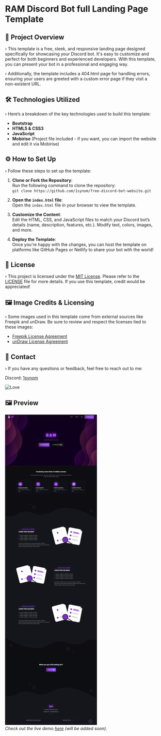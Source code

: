 # RAM Discord Bot full Landing Page Template

## 📝 Project Overview

› This template is a free, sleek, and responsive landing page designed specifically for showcasing your Discord bot. It's easy to customize and perfect for both beginners and experienced developers. With this template, you can present your bot in a professional and engaging way.

› Additionally, the template includes a 404.html page for handling errors, ensuring your users are greeted with a custom error page if they visit a non-existent URL.

## 🛠️ Technologies Utilized

› Here’s a breakdown of the key technologies used to build this template:

- **Bootstrap**
- **HTML5 & CSS3**
- **JavaScript**
- **Mobirise** (Project file included - if you want, you can import the website and edit it via Mobirise)

## ⚙️ How to Set Up

› Follow these steps to set up the template:

1. **Clone or Fork the Repository**:  
   Run the following command to clone the repository:  
   `git clone https://github.com/1synom/free-discord-bot-website.git`
   
2. **Open the `index.html` file**:  
   Open the `index.html` file in your browser to view the template.

3. **Customize the Content**:  
   Edit the HTML, CSS, and JavaScript files to match your Discord bot’s details (name, description, features, etc.). Modify text, colors, images, and more.

4. **Deploy the Template**:  
   Once you're happy with the changes, you can host the template on platforms like GitHub Pages or Netlify to share your bot with the world!

## 📄 License

› This project is licensed under the [MIT License](https://opensource.org/licenses/MIT). Please refer to the [LICENSE](LICENSE) file for more details. If you use this template, credit would be appreciated!

## 🖼️ Image Credits & Licensing

› Some images used in this template come from external sources like Freepik and unDraw. Be sure to review and respect the licenses tied to these images:

- [Freepik License Agreement](https://www.freepikcompany.com/legal#nav-freepik)
- [unDraw License Agreement](https://undraw.co/license)

## 📧 Contact

› If you have any questions or feedback, feel free to reach out to me:

Discord: [1synom](https://discord.com/users/1197950944776818848)

![Love](http://ForTheBadge.com/images/badges/built-with-love.svg)

## 🖼️ Preview

![Landing page preview](Screenshot2.png)  
*Check out the live demo [here](not-added-yet) (will be added soon).*
